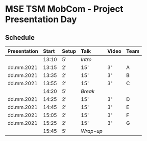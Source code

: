 # MSE TSM MobCom - Project Presentation Day

## Schedule

Presentation|Start|Setup|Talk|Video|Team
:---|:---|:---|:---|:---|:---
 | |13:10|5'|_Intro_
dd.mm.2021|13:15|2'|15'|3'|A
dd.mm.2021|13:35|2'|15'|3'|B
dd.mm.2021|13:55|2'|15'|3'|C
 | |14:20|5'|_Break_
dd.mm.2021|14:25|2'|15'|3'|D
dd.mm.2021|14:45|2'|15'|3'|E
dd.mm.2021|15:05|2'|15'|3'|F
dd.mm.2021|15:25|2'|15'|3'|G
 | |15:45|5'|_Wrap-up_
